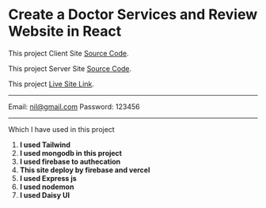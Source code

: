 # Create a Doctor Services and Review Website in React

This project Client Site [Source Code](https://github.com/programming-hero-web-course-4/b612-used-products-resale-clients-side-joyshilnil).

This project Server Site [Source Code](https://github.com/programming-hero-web-course-4/b612-used-products-resale-server-side-joyshilnil).

This project [Live Site Link](https://computer-a7d6e.web.app/).

***
Email: nil@gmail.com
Password: 123456
***
Which I have used in this project

1. **I used Tailwind**
2. **I used mongodb in this project**
3. **I used firebase to authecation**
4. **This site deploy by firebase and vercel**
5. **I used Express js**
6. **I used nodemon**
7. **I used Daisy UI**
